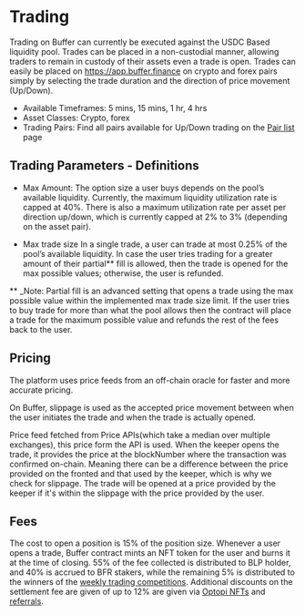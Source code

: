 # Trading

Trading on Buffer can currently be executed against the USDC Based liquidity pool. Trades can be placed in a non-custodial manner, allowing traders to remain in custody of their assets even a trade is open. Trades can easily be placed on  https://app.buffer.finance on crypto and forex pairs simply by selecting the trade duration and the direction of price movement (Up/Down).

- Available Timeframes: 5 mins, 15 mins, 1 hr, 4 hrs
- Asset Classes: Crypto, forex
- Trading Pairs: Find all pairs available for Up/Down trading on the [Pair list](https://github.com/Buffer-Finance/Buffer-Docs/edit/main/products/up-down.md#pair-list) page

## Trading Parameters - Definitions
- Max Amount:
The option size a user buys depends on the pool’s available liquidity. Currently, the maximum liquidity utilization rate is capped at 40%. There is also a maximum utilization rate per asset per direction up/down, which is currently capped at 2% to 3% (depending on the asset pair). 

- Max trade size
In a single trade, a user can trade at most 0.25% of the pool’s available liquidity. In case the user tries trading for a greater amount of their partial** fill is allowed, then the trade is opened for the max possible values; otherwise, the user is refunded.

** _Note: Partial fill is an advanced setting that opens a trade using the max possible value within the implemented max trade size limit. If the user tries to buy trade for more than what the pool allows then the contract will place a trade for the maximum possible value and refunds the rest of the fees back to the user. 

## Pricing
The platform uses price feeds from an off-chain oracle for faster and more accurate pricing. 

On Buffer, slippage is used as the accepted price movement between when the user initiates the trade and when the trade is actually opened.

Price feed fetched from Price APIs(which take a median over multiple exchanges), this price form the API is used. When the keeper opens the trade, it provides the price at the blockNumber where the transaction was confirmed on-chain. Meaning there can be a difference between the price provided on the fronted and that used by the keeper, which is why we check for slippage. The trade will be opened at a price provided by the keeper if it's within the slippage with the price provided by the user.

## Fees
The cost to open a position is 15% of the position size. Whenever a user opens a trade, Buffer contract mints an NFT token for the user and burns it at the time of closing. 55% of the fee collected is distributed to BLP holder, and 40% is accrued to BFR stakers, while the remaining 5% is distributed to the winners of the [weekly trading competitions](https://app.buffer.finance/#/leaderboard/weekly). Additional discounts on the settlement fee are given of up to 12% are given via [Optopi NFTs](https://optopi.buffer.finance/) and [referrals](https://app.buffer.finance/#/referral?tab=Use+a+Referral).
